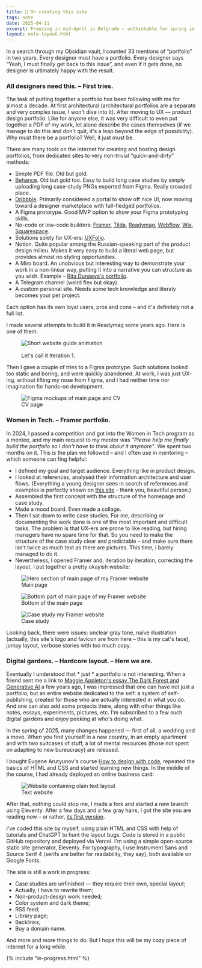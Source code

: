 ```yaml
---
title: 🌿 On creating this site
tags: note
date: 2025-04-11
excerpt: Freezing in mid-April in Belgrade — unthinkable for spring in the Balkans — bored in a forced, temporary <em>dolce far niente</em>, I built this site in about a week. There's a long backstory, of course.
layout: note-layout.html
---
```


In a search through my Obsidian vault, I counted 33 mentions of “portfolio” in two years. Every designer must have a portfolio. Every designer says “Yeah, I must finally get back to this issue”, and even if it gets done, no designer is ultimately happy with the result.

### All designers need this. – First tries.
The task of putting together a portfolio has been following with me for almost a decade. At first architectural (architectural portfolios are a separate and very complex issue, I won't dive into it). After moving to UX — product design portfolio. Like for anyone else, it was very difficult to even put together a PDF of my work, let alone describe the cases themselves (if we manage to do this and don't quit, it's a leap beyond the edge of possibility). Why must there be a portfolio? Well, it just must be.

There are many tools on the internet for creating and hosting design portfolios, from dedicated sites to very non-trivial “quick-and-dirty” methods:
- Simple PDF file. Old but gold.
- <a href="https://behance.com">Behance</a>. Old but gold too. Easy to build long case studies by simply uploading long case-study PNGs exported from Figma. Really crowded place.
- <a href="https://dribbble.com">Dribbble</a>. Primarily considered a portal to show off nice UI, now moving toward a designer marketplace with full-fledged portfolios.
- A Figma prototype. Good MVP option to show your Figma prototyping skills.
- No-code or low-code builders: <a href="https://framer.com">Framer</a>, <a href="https://tilda.cc">Tilda</a>, <a href="https://readymag.com">Readymag</a>, <a href="https://webflow.com">Webflow</a>, <a href="https://wix.com">Wix</a>, <a href="https://squarespace.com">Squarespace</a>.
- Solutions solely for UX-ers: <a href="https://uxfol.io/">UXFolio</a>.
- Notion. Quite popular among the Russian-speaking part of the product design milieu. Makes it very easy to build a literal web page, but provides almost no styling opportunities.
- A Miro board. An unobvious but interesting way to demonstrate your work in a non-linear way, putting it into a narrative you can structure as you wish. Example – <a href="https://miro.com/app/board/uXjVOyHTPXk=/?share_link_id=950155547238">Rita Dunaeva's portfolio</a>.
- A Telegram channel (weird flex but okay).
- A custom personal site. Needs some tech knowledge and literaly becomes your pet project.

Each option has its own loyal users, pros and cons – and it's definitely not a full list.

I made several attempts to build it in Readymag some years ago. Here is one of them:

<figure>
<img src="/images/notes/readymag-recording.gif" alt="Short website guide animation" class="post-image" style="margin-bottom: 1rem;"></img>
<figcaption>Let's call it Iteration 1.
</figcaption>
</figure>

Then I gave a couple of tries to a Figma prototype. Such solutions looked too static and boring, and were quickly abandoned. At work, I was just UX-ing, without lifting my nose from Figma, and I had neither time nor imagination for hands-on development.

<figure>
<img src="/images/notes/figma-prototype.png" alt="Figma mockups of main page and CV"></img>
<figcaption>CV page
</figcaption>
</figure>

### Women in Tech. – Framer portfolio.

In 2024, I passed a competition and got into the Women in Tech program as a mentee, and my main request to my mentor was <em>"Please help me finally build the portfolio so I don't have to think about it anymore"</em>. We spent two months on it. This is the plan we followed – and I often use in mentoring – which someone can fing helpful:
- I defined my goal and target audience. Everything like in product design.
- I looked at references, analysed their information architecture and user flows.
(Everything a young designer sees in search of references and examples is perfectly shown on <a href="https://honest-ux-design-portfolio.webflow.io/">this site</a> - thank you, beautiful person.)
- Assembled the first concept with the structure of the homepage and case study.
- Made a mood board. Even made a collage.
- Then I sat down to write case studies. For me, describing or documenting the work done is one of the most important and difficult tasks. The problem is that UX-ers are prone to like reading, but hiring managers have no spare time for that. So you need to make the structure of the case study clear and predictable – and make sure there isn't twice as much text as there are pictures. This time, i barely managed to do it.
- Nevertheless, I opened Framer and, iteration by iteration, correcting the layout, I put together a pretty okayish website:

<figure>
<img src="/images/notes/framer-hero.png" alt="Hero section of main page of my Framer website"></img>
<figcaption>Main page</figcaption>
</figure>

<figure>
<img src="/images/notes/framer-footer.png" alt="Bottom part of main page of my Framer website"></img>
<figcaption>Bottom of the main page
</figcaption>
</figure>

<figure>
<img src="/images/notes/framer-case.png" alt="Case study my Framer website"></img>
<figcaption>Case study
</figcaption>
</figure>

Looking back, there were issues: unclear gray tone, naïve illustration (actually, this site's logo and favicon are from here – this is my cat's face), jumpy layout, verbose stories with too much copy.

### Digital gardens. – Hardcore layout. – Here we are.

Eventually I understood that * just * a portfolio is not interesting. When a friend sent me a link to <a href="https://maggieappleton.com/ai-dark-forest/">Maggie Appleton's essay The Dark Forest and Generative AI</a> a few years ago, I was impressed that one can have not just a portfolio, but an entire website dedicated to the self: a system of self-publishing, created for those who are actually interested in what you do. And one can also add some projects there, along with other things like notes, essays, experiments, pictures, etc. I'm subscribed to a few such digital gardens and enjoy peeking at who's doing what.

In the spring of 2025, many changes happened — first of all, a wedding and a move. When you find yourself in a new country, in an empty apartment and with two suitcases of stuff, a lot of mental resources (those not spent on adapting to new bureucracy) are released.

I bought Eugene Arutyunov's course <a href="https://intuition.team/how-to-design-with-code">How to design with code</a>, repeated the basics of HTML and CSS and started learning new things. In the middle of the course, I had already deployed an online business card:

<figure>
<img src="/images/notes/vercel-first-deployment.png" alt="Website containing olain text layout"></img>
<figcaption>Text website
</figcaption>
</figure>

After that, nothing could stop me, I made a fork and started a new branch using Eleventy. After a few days and a few gray hairs, I got the site you are reading now – or rather, <a href="https://github.com/nastapasta/nastia-design">its first version</a>.

I've coded this site by myself, using plain HTML and CSS with help of tutorials and ChatGPT to hunt the layout bugs. Code is stored in a public GitHub repository and deployed via Vercel. I'm using a simple open-source static site generator, Eleventy. For typography, I use Instrument Sans and Source Serif 4 (serifs are better for readability, they say), both available on Google Fonts. 

The site is still a work in progress: 
- Case studies are unfinished — they require their own, special layout;
- Actually, I have to rewrite them;
- Non-product-design work needed;
- Color system and dark theme;
- RSS feed;
- Library page;
- Backlinks;
- Buy a domain name.

And more and more things to do. But I hope this will be my cozy piece of internet for a long while.

{% include "in-progress.html" %}
